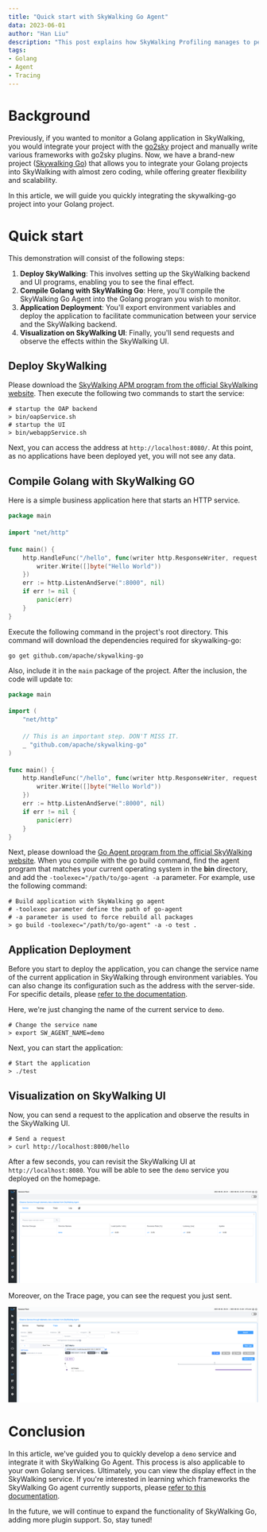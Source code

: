 ```yaml
---
title: "Quick start with SkyWalking Go Agent"
data: 2023-06-01
author: "Han Liu"
description: "This post explains how SkyWalking Profiling manages to perform profiling operations when the service executes in a multi-threaded environment."
tags: 
- Golang
- Agent
- Tracing
---
```


# Background

Previously, if you wanted to monitor a Golang application in SkyWalking, you would integrate your project with the [go2sky](https://github.com/skyapm/go2sky) project 
and manually write various frameworks with go2sky plugins. Now, we have a brand-new project ([Skywalking Go](https://github.com/apache/skywalking-go)) 
that allows you to integrate your Golang projects into SkyWalking with almost zero coding, while offering greater flexibility and scalability.

In this article, we will guide you quickly integrating the skywalking-go project into your Golang project.

# Quick start

This demonstration will consist of the following steps:

1. **Deploy SkyWalking**: This involves setting up the SkyWalking backend and UI programs, enabling you to see the final effect.
2. **Compile Golang with SkyWalking Go**: Here, you'll compile the SkyWalking Go Agent into the Golang program you wish to monitor.
3. **Application Deployment**: You'll export environment variables and deploy the application to facilitate communication between your service and the SkyWalking backend.
4. **Visualization on SkyWalking UI**: Finally, you'll send requests and observe the effects within the SkyWalking UI.

## Deploy SkyWalking

Please download the [SkyWalking APM program from the official SkyWalking website](https://skywalking.apache.org/downloads/#SkyWalkingAPM). 
Then execute the following two commands to start the service:

```shell
# startup the OAP backend
> bin/oapService.sh
# startup the UI
> bin/webappService.sh
```

Next, you can access the address at `http://localhost:8080/`. At this point, as no applications have been deployed yet, you will not see any data.

## Compile Golang with SkyWalking GO

Here is a simple business application here that starts an HTTP service.

```go
package main

import "net/http"

func main() {
	http.HandleFunc("/hello", func(writer http.ResponseWriter, request *http.Request) {
		writer.Write([]byte("Hello World"))
	})
	err := http.ListenAndServe(":8000", nil)
	if err != nil {
		panic(err)
	}
}
```

Execute the following command in the project's root directory. This command will download the dependencies required for skywalking-go:

```shell
go get github.com/apache/skywalking-go
```

Also, include it in the `main` package of the project. After the inclusion, the code will update to:

```go
package main

import (
	"net/http"

    // This is an important step. DON'T MISS IT.
	_ "github.com/apache/skywalking-go"
)

func main() {
	http.HandleFunc("/hello", func(writer http.ResponseWriter, request *http.Request) {
		writer.Write([]byte("Hello World"))
	})
	err := http.ListenAndServe(":8000", nil)
	if err != nil {
		panic(err)
	}
}
```

Next, please download the [Go Agent program from the official SkyWalking website](https://skywalking.apache.org/downloads/#GoAgent). 
When you compile with the go build command, find the agent program that matches your current operating system in the **bin** directory, 
and add the `-toolexec="/path/to/go-agent -a` parameter. For example, use the following command:

```shell
# Build application with SkyWalking go agent
# -toolexec parameter define the path of go-agent
# -a parameter is used to force rebuild all packages
> go build -toolexec="/path/to/go-agent" -a -o test .
```

## Application Deployment


Before you start to deploy the application, you can change the service name of the current application in SkyWalking through environment variables. 
You can also change its configuration such as the address with the server-side. For specific details, please [refer to the documentation](https://skywalking.apache.org/docs/skywalking-go/next/en/advanced-features/settings-override/). 

Here, we're just changing the name of the current service to `demo`.

```shell
# Change the service name
> export SW_AGENT_NAME=demo
```

Next, you can start the application:

```shell
# Start the application
> ./test
```

## Visualization on SkyWalking UI

Now, you can send a request to the application and observe the results in the SkyWalking UI.

```shell
# Send a request
> curl http://localhost:8000/hello
```

After a few seconds, you can revisit the SkyWalking UI at `http://localhost:8080`. You will be able to see the `demo` service you deployed on the homepage.

![Service List](./service.png)

Moreover, on the Trace page, you can see the request you just sent.

![Trace List](./trace.png)

# Conclusion

In this article, we've guided you to quickly develop a `demo` service and integrate it with SkyWalking Go Agent. 
This process is also applicable to your own Golang services. Ultimately, you can view the display effect in the SkyWalking service. 
If you're interested in learning which frameworks the SkyWalking Go agent currently supports, please [refer to this documentation](https://skywalking.apache.org/docs/skywalking-go/next/en/agent/support-plugins/).

In the future, we will continue to expand the functionality of SkyWalking Go, adding more plugin support. So, stay tuned!





